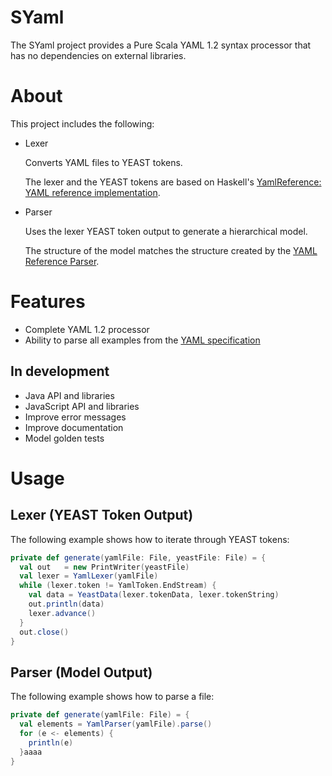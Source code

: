 # SYaml

The SYaml project provides a Pure Scala YAML 1.2 syntax processor that has no dependencies on external libraries.

# About

This project includes the following: 

- Lexer

  Converts YAML files to YEAST tokens. 
  
  The lexer and the YEAST tokens are based on Haskell's [YamlReference: YAML reference implementation](https://hackage.haskell.org/package/YamlReference).

- Parser

  Uses the lexer YEAST token output to generate a hierarchical model.

  The structure of the model matches the structure created by the [YAML Reference Parser](http://ben-kiki.org/ypaste/).

# Features

- Complete YAML 1.2 processor
- Ability to parse all examples from the [YAML specification](http://www.yaml.org/spec/1.2/spec.html)

## In development

- Java API and libraries
- JavaScript API and libraries
- Improve error messages
- Improve documentation
- Model golden tests

# Usage

## Lexer (YEAST Token Output)

The following example shows how to iterate through YEAST tokens:

```scala
private def generate(yamlFile: File, yeastFile: File) = {
  val out   = new PrintWriter(yeastFile)
  val lexer = YamlLexer(yamlFile)
  while (lexer.token != YamlToken.EndStream) {
    val data = YeastData(lexer.tokenData, lexer.tokenString)
    out.println(data)
    lexer.advance()
  }
  out.close()
}
```

## Parser (Model Output)

The following example shows how to parse a file:

```scala
private def generate(yamlFile: File) = {
  val elements = YamlParser(yamlFile).parse()
  for (e <- elements) {
    println(e)
  }aaaa
}
```
